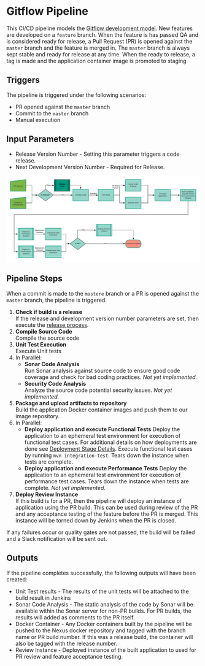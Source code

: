 

# Gitflow Pipeline
This CI/CD pipeline models the [Gitflow development model](https://datasift.github.io/gitflow/IntroducingGitFlow.html). New features  are developed on a `feature` branch. When the feature is has passed QA and is considered ready for release, a Pull Request (PR) is opened against the `master` branch and the feature is merged in. The `master` branch is always kept stable and ready for release at any time. When the ready to release, a tag is made and the application container image is promoted to staging

## Triggers
The pipeline is triggered under the following scenarios:
* PR opened against the `master` branch
* Commit to the `master` branch
* Manual execution

## Input Parameters
* Release Version Number - Setting this parameter triggers a code release.
* Next Development Version Number - Required for Release.


![Pipeline Image](img/gitflow-pipeline.png "Gitflow Pipeline")

## Pipeline Steps
When a commit is made to the `mastere` branch or a  PR is opened against the `master` branch, the pipeline is triggered.
1. **Check if build is a release**</br>
If the release and development version number parameters are set, then execute the [release process](release.md).
1. **Compile Source Code**</br>
Compile the source code
1. **Unit Test Execution**</br>
Execute Unit tests
1. In Parallel:
    * **Sonar Code Analysis**</br>
    Run Sonar analysis against source code to ensure good code coverage and check for bad coding practices.
    _Not yet implemented._ 
    * **Security Code Analysis**</br>
    Analyze the source code potential security issues. _Not yet implemented._
1. **Package and upload artifacts to repository**</br>
Build the application Docker container images and push them to our image repository.
1. In Parallel:
    * **Deploy application and execute Functional Tests**
    Deploy the application to an ephemeral test environment for execution of functional test cases. For additional details on how deployments are done see [Deployment Stage Details](../common/deployment.md). Execute functional test cases by running `mvn integration-test`. Tears down the instance when tests are complete.
    * **Deploy application and execute Performance Tests**
    Deploy the application to an ephemeral test environment for execution of performance test cases. Tears down the instance when tests are complete. _Not yet implemented._
1. **Deploy Review Instance**</br>
If this build is for a PR, then the pipeline will deploy an instance of application using the PR build. This can be used during review of the PR and any acceptance testing of the feature before the PR is merged. This instance will be torned down by Jenkins when the PR is closed.

If any failures occur or quality gates are not passed, the build will be failed and a Slack notification will be sent out.

## Outputs
If the pipeline completes successfully, the following outputs will have been created:
* Unit Test results - The results of the unit tests will be attached to the build result in Jenkins
* Sonar Code Analysis - The static analysis of the code by Sonar will be available within the Sonar server for non-PR builds. For PR builds, the results will added as comments to the PR itself.
* Docker Container - Any Docker containers built by the pipeline will be pushed to the Nexus docker repository and tagged with the branch name or PR build number. If this was a release build, the container will also be tagged with the release number.
* Review Instance - Deployed instance of the built application to used for PR review and feature acceptance testing.